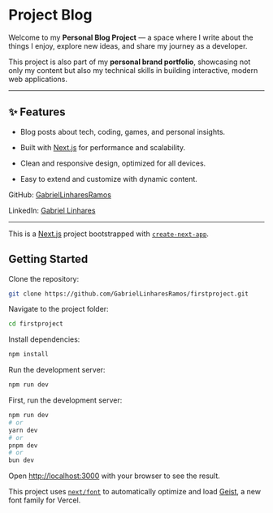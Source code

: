 # Project Blog

Welcome to my **Personal Blog Project** — a space where I write about the things I enjoy, explore new ideas, and share my journey as a developer.  

This project is also part of my **personal brand portfolio**, showcasing not only my content but also my technical skills in building interactive, modern web applications.

---

## ✨ Features

- Blog posts about tech, coding, games, and personal insights.  

- Built with [Next.js](https://nextjs.org/) for performance and scalability.  

- Clean and responsive design, optimized for all devices.  

- Easy to extend and customize with dynamic content.  


GitHub: [GabrielLinharesRamos](https://github.com/GabrielLinharesRamos)

LinkedIn: [Gabriel Linhares](https://www.linkedin.com/in/gabriel-linhares-3759611a9/)

---

This is a [Next.js](https://nextjs.org) project bootstrapped with [`create-next-app`](https://nextjs.org/docs/app/api-reference/cli/create-next-app).

## Getting Started

Clone the repository:

```bash
git clone https://github.com/GabrielLinharesRamos/firstproject.git
```

Navigate to the project folder:

```bash
cd firstproject
```

Install dependencies:

```bash
npm install
```

Run the development server:

```bash
npm run dev
```

First, run the development server:

```bash
npm run dev
# or
yarn dev
# or
pnpm dev
# or
bun dev
```

Open [http://localhost:3000](http://localhost:3000) with your browser to see the result.

This project uses [`next/font`](https://nextjs.org/docs/app/building-your-application/optimizing/fonts) to automatically optimize and load [Geist](https://vercel.com/font), a new font family for Vercel.
